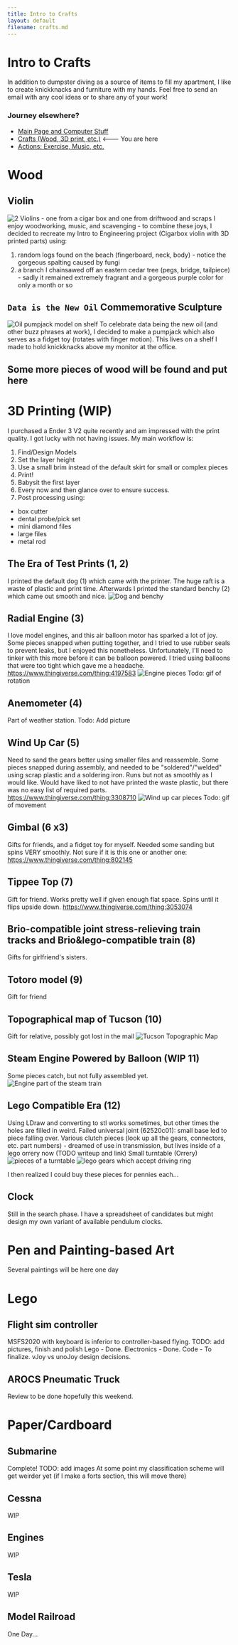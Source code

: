 ```yaml
---
title: Intro to Crafts
layout: default
filename: crafts.md
--- 
```


# Intro to Crafts
In addition to dumpster diving as a source of items to fill my apartment, I like to create knickknacks and furniture with my hands.  Feel free to send an email with any cool ideas or to share any of your work!

### Journey elsewhere?
* [Main Page and Computer Stuff](https://nke5ka.github.io/)
* [Crafts (Wood, 3D print, etc.)](https://nke5ka.github.io/crafts) <--- You are here
* [Actions: Exercise, Music, etc.](https://nke5ka.github.io/thingsthatleavenoproof)

# Wood

## Violin
![2 Violins - one from a cigar box and one from driftwood and scraps](/img/CRAFT_violins.jpg)
I enjoy woodworking, music, and scavenging - to combine these joys, I decided to recreate my Intro to Engineering project (Cigarbox violin with 3D printed parts) using:
1. random logs found on the beach (fingerboard, neck, body) - notice the gorgeous spalting caused by fungi
2. a branch I chainsawed off an eastern cedar tree (pegs, bridge, tailpiece) - sadly it remained extremely fragrant and a gorgeous purple color for only a month or so

## `Data is the New Oil` Commemorative Sculpture
![Oil pumpjack model on shelf](/img/CRAFT_dataIsNewOil.jpg)
To celebrate data being the new oil (and other buzz phrases at work), I decided to make a pumpjack which also serves as a fidget toy (rotates with finger motion).  This lives on a shelf I made to hold knickknacks above my monitor at the office.

## Some more pieces of wood will be found and put here


# 3D Printing (WIP)
I purchased a Ender 3 V2 quite recently and am impressed with the print quality.  I got lucky with not having issues.
My main workflow is:
1. Find/Design Models
2. Set the layer height
3. Use a small brim instead of the default skirt for small or complex pieces
4. Print!
5. Babysit the first layer
6. Every now and then glance over to ensure success.
7. Post processing using:
 * box cutter
 * dental probe/pick set
 * mini diamond files
 * large files
 * metal rod

## The Era of Test Prints (1, 2)
I printed the default dog (1) which came with the printer.  The huge raft is a waste of plastic and print time.  Afterwards I printed the standard benchy (2) which came out smooth and nice.
![Dog and benchy](/img/01_02_dogbench.jpg)

## Radial Engine (3)
I love model engines, and this air balloon motor has sparked a lot of joy.  Some pieces snapped when putting together, and I tried to use rubber seals to prevent leaks, but I enjoyed this nonetheless.  Unfortunately, I'll need to tinker with this more before it can be balloon powered.  I tried using balloons that were too tight which gave me a headache.
<https://www.thingiverse.com/thing:4197583>
![Engine pieces](/img/03_enginepieces.jpg)
Todo: gif of rotation

## Anemometer (4)
Part of weather station.
Todo: Add picture

## Wind Up Car (5)
Need to sand the gears better using smaller files and reassemble.  Some pieces snapped during assembly, and needed to be "soldered"/"welded" using scrap plastic and a soldering iron.  Runs but not as smoothly as I would like.  Would have liked to not have printed the waste plastic, but there was no easy list of required parts.
<https://www.thingiverse.com/thing:3308710>
![Wind up car pieces](/img/05_windupcarpieces.jpg)
Todo: gif of movement

## Gimbal (6 x3)
Gifts for friends, and a fidget toy for myself.  Needed some sanding but spins VERY smoothly.
Not sure if it is this one or another one: <https://www.thingiverse.com/thing:802145>

## Tippee Top (7)
Gift for friend.  Works pretty well if given enough flat space.  Spins until it flips upside down.
<https://www.thingiverse.com/thing:3053074>

## Brio-compatible joint stress-relieving train tracks and Brio&lego-compatible train (8)
Gifts for girlfriend's sisters.

## Totoro model (9)
Gift for friend

## Topographical map of Tucson (10)
Gift for relative, possibly got lost in the mail
![Tucson Topographic Map](/img/10_topotucson.jpg)

## Steam Engine Powered by Balloon (WIP 11)
Some pieces catch, but not fully assembled yet.
![Engine part of the steam train](/img/11_steamtrain.jpg)

## Lego Compatible Era (12)
Using LDraw and converting to stl works sometimes, but other times the holes are filled in weird.
Failed universal joint (62520c01): small base led to piece falling over.
Various clutch pieces (look up all the gears, connectors, etc. part numbers) - dreamed of use in transmission, but lives inside of a lego orrery now (TODO writeup and link)
Small turntable (Orrery)
![pieces of a turntable](/img/12_gears.jpg)
![lego gears which accept driving ring](/img/12_turntable.jpg)

I then realized I could buy these pieces for pennies each...

## Clock
Still in the search phase.  I have a spreadsheet of candidates but might design my own variant of available pendulum clocks.

# Pen and Painting-based Art
Several paintings will be here one day

# Lego

## Flight sim controller
MSFS2020 with keyboard is inferior to controller-based flying.
TODO: add pictures, finish and polish
Lego - Done.
Electronics - Done.
Code - To finalize.
vJoy vs unoJoy design decisions.

## AROCS Pneumatic Truck
Review to be done hopefully this weekend.

# Paper/Cardboard

## Submarine
Complete! TODO: add images
At some point my classification scheme will get weirder yet (if I make a forts section, this will move there)

## Cessna
WIP

## Engines
WIP

## Tesla
WIP

## Model Railroad
One Day...